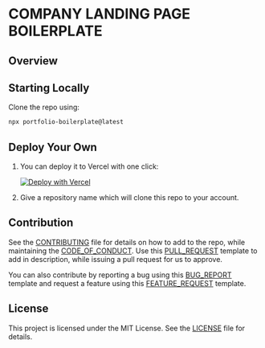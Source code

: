 # COMPANY LANDING PAGE BOILERPLATE

## Overview



## Starting Locally

Clone the repo using:

```sh
npx portfolio-boilerplate@latest
```

## Deploy Your Own

1) You can deploy it to Vercel with one click:

    [![Deploy with Vercel](https://vercel.com/button)](https://vercel.com/new/clone?repository-url=https%3A%2F%2Fgithub.com%2Fanoopkarnik%2Fcompany-landing-page&build-command=cd%20apps%2Fnextjs-app%20%26%26%20npm%20run%20build&output-directory=apps%2Fnextjs-app%2F.next&install-command=npm%20install&dev-command=cd%20apps%2Fnextjs-app%20%26%26%20npm%20run%20dev
    )

2) Give a repository name which will clone this repo to your account.

## Contribution

See the [CONTRIBUTING](/docs/CONTRIBUTING.md) file for details on how to add to the repo, while maintaining the [CODE_OF_CONDUCT](/docs/CODE_OF_CONDUCT.md). Use this [PULL_REQUEST](/docs/pull_request_template.md) template to add in description, while issuing a pull request for us to approve.

You can also contribute by reporting a bug using this [BUG_REPORT](/docs/ISSUE_TEMPLATE/bug_report.md) template and request a feature using this [FEATURE_REQUEST](/docs/ISSUE_TEMPLATE/feature_request.md) template.

## License

This project is licensed under the MIT License. See the [LICENSE](LICENSE) file for details.

